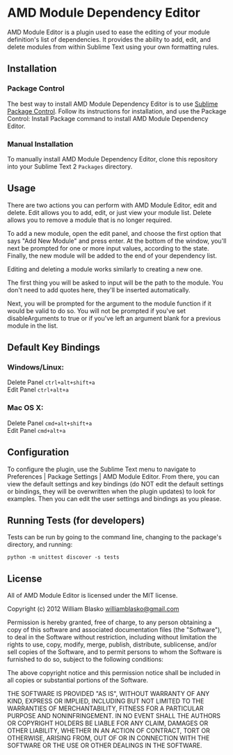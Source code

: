 AMD Module Dependency Editor
============================

AMD Module Editor is a plugin used to ease the editing of your module
definition's list of dependencies. It provides the ability to add, edit, and
delete modules from within Sublime Text using your own formatting rules.


Installation
------------

### Package Control

The best way to install AMD Module Dependency Editor is to use [Sublime Package
Control](http://wbond.net/sublime_packages/package_control). Follow its
instructions for installation, and use the Package Control: Install Package
command to install AMD Module Dependency Editor.


### Manual Installation

To manually install AMD Module Dependency Editor, clone this repository into
your Sublime Text 2 `Packages` directory.


Usage
-----

There are two actions you can perform with AMD Module Editor, edit and delete.
Edit allows you to add, edit, or just view your module list. Delete allows you
to remove a module that is no longer required.

To add a new module, open the edit panel, and choose the first option that says
"Add New Module" and press enter. At the bottom of the window, you'll next be
prompted for one or more input values, according to the state. Finally, the new
module will be added to the end of your dependency list.

Editing and deleting a module works similarly to creating a new one.

The first thing you will be asked to input will be the path to the module. You
don't need to add quotes here, they'll be inserted automatically.

Next, you will be prompted for the argument to the module function if it would
be valid to do so. You will not be prompted if you've set disableArguments to
true or if you've left an argument blank for a previous module in the list.


Default Key Bindings
--------------------

### Windows/Linux:
Delete Panel `ctrl+alt+shift+a`  
Edit Panel `ctrl+alt+a`

### Mac OS X:
Delete Panel `cmd+alt+shift+a`  
Edit Panel `cmd+alt+a`


Configuration
-------------

To configure the plugin, use the Sublime Text menu to navigate to Preferences |
Package Settings | AMD Module Editor. From there, you can view the default
settings and key bindings (do NOT edit the default settings or bindings, they
will be overwritten when the plugin updates) to look for examples. Then you can
edit the user settings and bindings as you please.


Running Tests (for developers)
------------------------------

Tests can be run by going to the command line, changing to the package's directory, and running:

    python -m unittest discover -s tests


License
-------
All of AMD Module Editor is licensed under the MIT license.

Copyright (c) 2012 William Blasko <williamblasko@gmail.com>

Permission is hereby granted, free of charge, to any person obtaining a copy of
this software and associated documentation files (the "Software"), to deal in
the Software without restriction, including without limitation the rights to
use, copy, modify, merge, publish, distribute, sublicense, and/or sell copies of
the Software, and to permit persons to whom the Software is furnished to do so,
subject to the following conditions:

The above copyright notice and this permission notice shall be included in all
copies or substantial portions of the Software.

THE SOFTWARE IS PROVIDED "AS IS", WITHOUT WARRANTY OF ANY KIND, EXPRESS OR
IMPLIED, INCLUDING BUT NOT LIMITED TO THE WARRANTIES OF MERCHANTABILITY, FITNESS
FOR A PARTICULAR PURPOSE AND NONINFRINGEMENT. IN NO EVENT SHALL THE AUTHORS OR
COPYRIGHT HOLDERS BE LIABLE FOR ANY CLAIM, DAMAGES OR OTHER LIABILITY, WHETHER
IN AN ACTION OF CONTRACT, TORT OR OTHERWISE, ARISING FROM, OUT OF OR IN
CONNECTION WITH THE SOFTWARE OR THE USE OR OTHER DEALINGS IN THE SOFTWARE.
